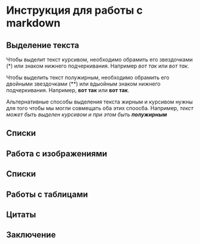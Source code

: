 # Инструкция для работы с markdown

## Выделение текста

Чтобы выделит текст курсивом, необходимо обрамить его звездочками (*) или знаком нижнего подчеркивания. Например *вот так* или _вот так_.

Чтобы выделить текст полужирным, необходимо обрамить его двойными звездочками (**) или вдыойным знаком нижнего подчеркивания.
Например, **вот так** или __вот так__.

Альтернативные способы выделения текста жирным и курсивом нужны для того чтобы мы могли совмещать оба этих споосба. Например, _текст может быть выделен курсивом и при этом быть **полужирным**_

## Списки

## Работа c изображениями

## Списки

## Работы с таблицами

## Цитаты

## Заключение
